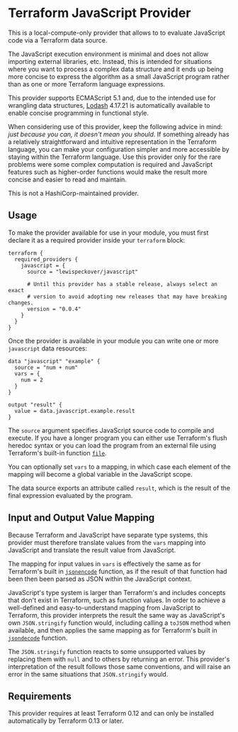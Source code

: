 # Terraform JavaScript Provider

This is a local-compute-only provider that allows to to evaluate JavaScript
code via a Terraform data source.

The JavaScript execution environment is minimal and does not allow importing
external libraries, etc. Instead, this is intended for situations where you
want to process a complex data structure and it ends up being more concise
to express the algorithm as a small JavaScript program rather than as
one or more Terraform language expressions.

This provider supports ECMAScript 5.1 and, due to the intended use for
wrangling data structures, [Lodash](https://lodash.com/)
4.17.21 is automatically available to enable concise programming in functional
style.

When considering use of this provider, keep the following advice in mind:
_just because you can, it doesn't mean you should_. If something already
has a relatively straightforward and intuitive representation in the Terraform
language, you can make your configuration simpler and more accessible by
staying within the Terraform language. Use this provider only for the rare
problems were some complex computation is required and JavaScript features
such as higher-order functions would make the result more concise and easier
to read and maintain.

This is not a HashiCorp-maintained provider.

## Usage

To make the provider available for use in your module, you must first declare
it as a required provider inside your `terraform` block:

```hcl
terraform {
  required_providers {
    javascript = {
      source = "lewispeckover/javascript"

      # Until this provider has a stable release, always select an exact
      # version to avoid adopting new releases that may have breaking changes.
      version = "0.0.4"
    }
  }
}
```

Once the provider is available in your module you can write one or more
`javascript` data resources:

```hcl
data "javascript" "example" {
  source = "num + num"
  vars = {
    num = 2
  }
}

output "result" {
  value = data.javascript.example.result
}
```

The `source` argument specifies JavaScript source code to compile and execute.
If you have a longer program you can either use Terraform's flush heredoc
syntax or you can load the program from an external file using Terraform's
built-in function
[`file`](https://www.terraform.io/docs/configuration/functions/file.html).

You can optionally set `vars` to a mapping, in which case each element of
the mapping will become a global variable in the JavaScript scope.

The data source exports an attribute called `result`, which is the result of
the final expression evaluated by the program.

## Input and Output Value Mapping

Because Terraform and JavaScript have separate type systems, this provider
must therefore translate values from the `vars` mapping into JavaScript and
translate the result value from JavaScript.

The mapping for input values in `vars` is effectively the same as for
Terraform's built in
[`jsonencode`](https://www.terraform.io/docs/configuration/functions/jsonencode.html)
function, as if the result of that function had been then been parsed as JSON
within the JavaScript context.

JavaScript's type system is larger than Terraform's and includes concepts that
don't exist in Terraform, such as function values. In order to achieve a
well-defined and easy-to-understand mapping from JavaScript to Terraform, this
provider interprets the result the same way as JavaScript's own `JSON.stringify`
function would, including calling a `toJSON` method when available, and then
applies the same mapping as for Terraform's built in
[`jsondecode`](https://www.terraform.io/docs/configuration/functions/jsondecode.html)
function.

The `JSON.stringify` function reacts to some unsupported values by replacing
them with `null` and to others by returning an error. This provider's
interpretation of the result follows those same conventions, and will raise
an error in the same situations that `JSON.stringify` would.

## Requirements

This provider requires at least Terraform 0.12 and can only be installed
automatically by Terraform 0.13 or later.
